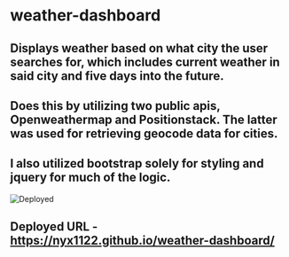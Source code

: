 # weather-dashboard
## Displays weather based on what city the user searches for, which includes current weather in said city and five days into the future.
## Does this by utilizing two public apis, Openweathermap and Positionstack. The latter was used for retrieving geocode data for cities.
## I also utilized bootstrap solely for styling and jquery for much of the logic.
![Deployed](https://user-images.githubusercontent.com/82350938/120913557-17dfe100-c655-11eb-8626-cb018a4456c9.JPG)
## Deployed URL - https://nyx1122.github.io/weather-dashboard/

